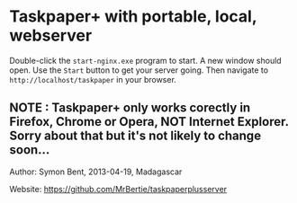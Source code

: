 ﻿Taskpaper+ with portable, local, webserver
======

Double-click the `start-nginx.exe` program to start.  A new window should open.  Use the `Start` button to get your server going.  Then navigate to `http://localhost/taskpaper` in your browser.

**NOTE** : Taskpaper+ only works corectly in Firefox, Chrome or Opera, NOT Internet Explorer.  Sorry about that but it's not likely to change soon...
------

Author: Symon Bent, 2013-04-19, Madagascar

Website: https://github.com/MrBertie/taskpaperplusserver